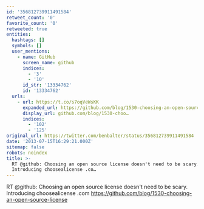 ```yaml
---
id: '356812739911491584'
retweet_count: '0'
favorite_count: '0'
retweeted: true
entities:
  hashtags: []
  symbols: []
  user_mentions:
    - name: GitHub
      screen_name: github
      indices:
        - '3'
        - '10'
      id_str: '13334762'
      id: '13334762'
  urls:
    - url: https://t.co/s7oqVeWsKK
      expanded_url: https://github.com/blog/1530-choosing-an-open-source-license
      display_url: github.com/blog/1530-choo…
      indices:
        - '102'
        - '125'
original_url: https://twitter.com/benbalter/status/356812739911491584
date: '2013-07-15T16:29:21.000Z'
sitemap: false
robots: noindex
title: >-
  RT @github: Choosing an open source license doesn't need to be scary.
  Introducing choosealicense .co…
---
```


RT @github: Choosing an open source license doesn't need to be scary. Introducing choosealicense .com https://github.com/blog/1530-choosing-an-open-source-license